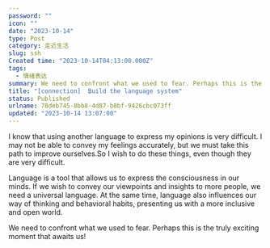 ```yaml
---
password: ""
icon: ""
date: "2023-10-14"
type: Post
category: 走近生活
slug: ssh
Created time: "2023-10-14T04:13:00.000Z"
tags:
  - 情绪表达
summary: We need to confront what we used to fear. Perhaps this is the truly exciting moment that awaits us!
title: "[connection]  Build the language system"
status: Published
urlname: 78deb745-8bb8-4d87-b8bf-9426cbc073ff
updated: "2023-10-14 13:07:00"
---
```


I know that using another language to express my opinions is very difficult. I may not be able to convey my feelings accurately, but we must take this path to improve ourselves.So I wish to do these things, even though they are very difficult.

Language is a tool that allows us to express the consciousness in our minds. If we wish to convey our viewpoints and insights to more people, we need a universal language. At the same time, language also influences our way of thinking and behavioral habits, presenting us with a more inclusive and open world.

We need to confront what we used to fear. Perhaps this is the truly exciting moment that awaits us!
